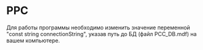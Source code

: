 # PPC

Для работы программы необходимо изменить значение переменной "const string connectionString", указав путь до БД (файл PCC_DB.mdf) на вашем компьютере.
